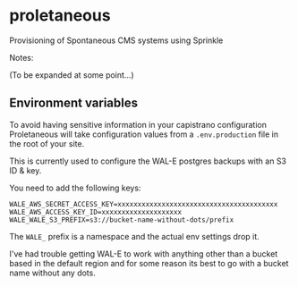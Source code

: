 proletaneous
============

Provisioning of Spontaneous CMS systems using Sprinkle

Notes:

(To be expanded at some point...)

Environment variables
---------------------

To avoid having sensitive information in your capistrano configuration Proletaneous will take
configuration values from a `.env.production` file in the root of your site.

This is currently used to configure the WAL-E postgres backups with an S3 ID & key.

You need to add the following keys:

    WALE_AWS_SECRET_ACCESS_KEY=xxxxxxxxxxxxxxxxxxxxxxxxxxxxxxxxxxxxxxxx
    WALE_AWS_ACCESS_KEY_ID=xxxxxxxxxxxxxxxxxxxx
    WALE_WALE_S3_PREFIX=s3://bucket-name-without-dots/prefix

The `WALE_` prefix is a namespace and the actual env settings drop it.

I've had trouble getting WAL-E to work with anything other than a bucket based in the default region
and for some reason its best to go with a bucket name without any dots.
